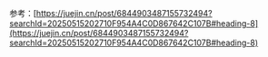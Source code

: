 参考：[https://juejin.cn/post/6844903487155732494?searchId=20250515202710F954A4C0D867642C107B#heading-8](https://juejin.cn/post/6844903487155732494?searchId=20250515202710F954A4C0D867642C107B#heading-8)

